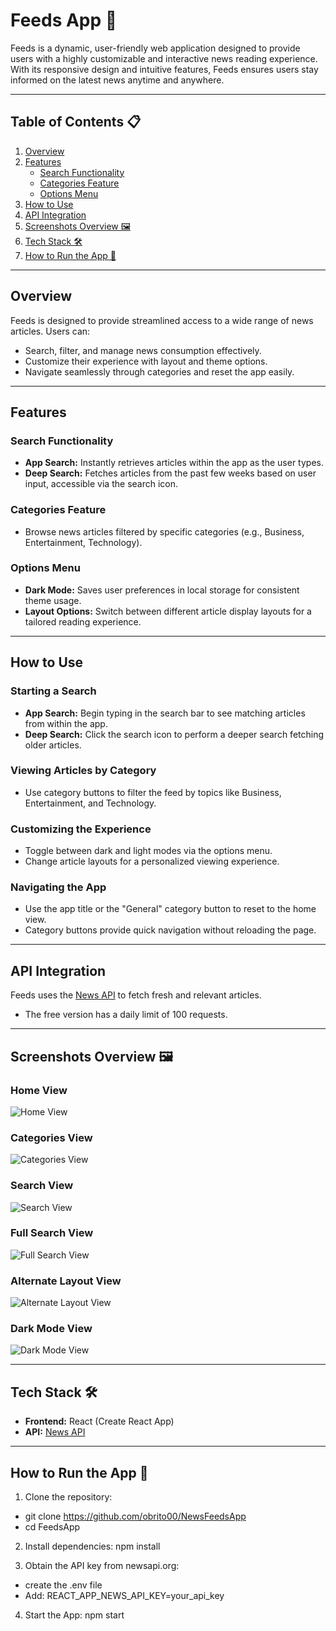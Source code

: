 # Feeds App 📰

Feeds is a dynamic, user-friendly web application designed to provide users with a highly customizable and interactive news reading experience. With its responsive design and intuitive features, Feeds ensures users stay informed on the latest news anytime and anywhere.

---

## **Table of Contents** 📋

1. [Overview](#overview)
2. [Features](#features)
   - [Search Functionality](#search-functionality)
   - [Categories Feature](#categories-feature)
   - [Options Menu](#options-menu)
3. [How to Use](#how-to-use)
4. [API Integration](#api-integration)
5. [Screenshots Overview 🖼](#screenshots-overview-)
6. [Tech Stack 🛠](#tech-stack-)
7. [How to Run the App 🚀](#how-to-run-the-app-)

---

## **Overview**
Feeds is designed to provide streamlined access to a wide range of news articles. Users can:
- Search, filter, and manage news consumption effectively.
- Customize their experience with layout and theme options.
- Navigate seamlessly through categories and reset the app easily.

---

## **Features**

### **Search Functionality**
- **App Search:** Instantly retrieves articles within the app as the user types.
- **Deep Search:** Fetches articles from the past few weeks based on user input, accessible via the search icon.

### **Categories Feature**
- Browse news articles filtered by specific categories (e.g., Business, Entertainment, Technology).

### **Options Menu**
- **Dark Mode:** Saves user preferences in local storage for consistent theme usage.
- **Layout Options:** Switch between different article display layouts for a tailored reading experience.

---

## **How to Use**

### **Starting a Search**
- **App Search:** Begin typing in the search bar to see matching articles from within the app.
- **Deep Search:** Click the search icon to perform a deeper search fetching older articles.

### **Viewing Articles by Category**
- Use category buttons to filter the feed by topics like Business, Entertainment, and Technology.

### **Customizing the Experience**
- Toggle between dark and light modes via the options menu.
- Change article layouts for a personalized viewing experience.

### **Navigating the App**
- Use the app title or the "General" category button to reset to the home view.
- Category buttons provide quick navigation without reloading the page.

---

## **API Integration**
Feeds uses the [News API](https://newsapi.org) to fetch fresh and relevant articles.  
- The free version has a daily limit of 100 requests.

---

## **Screenshots Overview 🖼**

### **Home View**
![Home View](public/readme-imgs/feedshome.jpg)

### **Categories View**
![Categories View](public/readme-imgs/feedscategories.png)

### **Search View**
![Search View](public/readme-imgs/feedsappsearch1.png)

### **Full Search View**
![Full Search View](public/readme-imgs/feedsappsearch2.jpg)

### **Alternate Layout View**
![Alternate Layout View](public/readme-imgs/feedsaltlayout.png)

### **Dark Mode View**
![Dark Mode View](public/readme-imgs/feedshomedarkmode.jpg)

---

## **Tech Stack 🛠**
- **Frontend:** React (Create React App)
- **API:** [News API](https://newsapi.org)

---

## **How to Run the App 🚀**

1. Clone the repository:
- git clone https://github.com/obrito00/NewsFeedsApp
- cd FeedsApp

2. Install dependencies:
npm install

3. Obtain the API key from newsapi.org:
- create the .env file
- Add: REACT_APP_NEWS_API_KEY=your_api_key

4. Start the App:
npm start